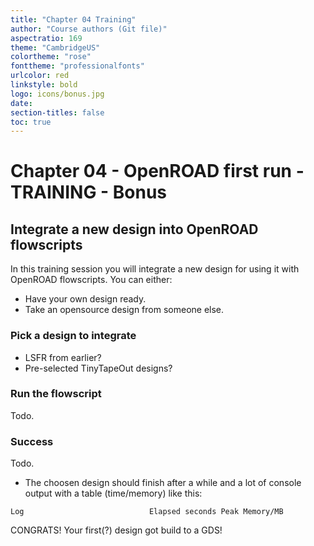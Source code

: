 ```yaml
---
title: "Chapter 04 Training"
author: "Course authors (Git file)"
aspectratio: 169
theme: "CambridgeUS"
colortheme: "rose"
fonttheme: "professionalfonts"
urlcolor: red
linkstyle: bold
logo: icons/bonus.jpg
date:
section-titles: false
toc: true
---
```


# Chapter 04 - OpenROAD first run - TRAINING - Bonus

## Integrate a new design into OpenROAD flowscripts

In this training session you will integrate a new design for using it with OpenROAD flowscripts.
You can either:
* Have your own design ready.
* Take an opensource design from someone else.

### Pick a design to integrate

* LSFR from earlier?
* Pre-selected TinyTapeOut designs?

### Run the flowscript
Todo.

### Success
Todo.
* The choosen design should finish after a while and a lot of console output with a table (time/memory) like this:
```
Log                            Elapsed seconds Peak Memory/MB

``` 

CONGRATS! Your first(?) design got build to a GDS!